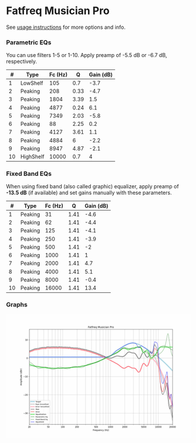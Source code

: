 # Fatfreq Musician Pro
See [usage instructions](https://github.com/jaakkopasanen/AutoEq#usage) for more options and info.

### Parametric EQs
You can use filters 1-5 or 1-10. Apply preamp of -5.5 dB or -6.7 dB, respectively.

|   # | Type      |   Fc (Hz) |    Q |   Gain (dB) |
|-----|-----------|-----------|------|-------------|
|   1 | LowShelf  |       105 | 0.7  |        -3.7 |
|   2 | Peaking   |       208 | 0.33 |        -4.7 |
|   3 | Peaking   |      1804 | 3.39 |         1.5 |
|   4 | Peaking   |      4877 | 0.24 |         6.1 |
|   5 | Peaking   |      7349 | 2.03 |        -5.8 |
|   6 | Peaking   |        88 | 2.25 |         0.2 |
|   7 | Peaking   |      4127 | 3.61 |         1.1 |
|   8 | Peaking   |      4884 | 6    |        -2.2 |
|   9 | Peaking   |      8947 | 4.87 |        -2.1 |
|  10 | HighShelf |     10000 | 0.7  |         4   |

### Fixed Band EQs
When using fixed band (also called graphic) equalizer, apply preamp of **-13.5 dB** (if available) and set gains manually with these parameters.

|   # | Type    |   Fc (Hz) |    Q |   Gain (dB) |
|-----|---------|-----------|------|-------------|
|   1 | Peaking |        31 | 1.41 |        -4.6 |
|   2 | Peaking |        62 | 1.41 |        -4.4 |
|   3 | Peaking |       125 | 1.41 |        -4.1 |
|   4 | Peaking |       250 | 1.41 |        -3.9 |
|   5 | Peaking |       500 | 1.41 |        -2   |
|   6 | Peaking |      1000 | 1.41 |         1   |
|   7 | Peaking |      2000 | 1.41 |         4.7 |
|   8 | Peaking |      4000 | 1.41 |         5.1 |
|   9 | Peaking |      8000 | 1.41 |        -0.4 |
|  10 | Peaking |     16000 | 1.41 |        13.4 |

### Graphs
![](./Fatfreq%20Musician%20Pro.png)
